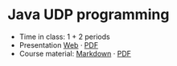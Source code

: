 # Java UDP programming

- Time in class: 1 + 2 periods
- Presentation
  [Web](https://heig-vd-dai-course.github.io/heig-vd-dai-course/17-java-udp-programming/)
  ·
  [PDF](https://heig-vd-dai-course.github.io/heig-vd-dai-course/17-java-udp-programming/17-java-udp-programming-presentation.pdf)
- Course material: [Markdown](./COURSE_MATERIAL.md) ·
  [PDF](https://heig-vd-dai-course.github.io/heig-vd-dai-course/17-java-udp-programming/17-java-udp-programming-course-material.pdf)
